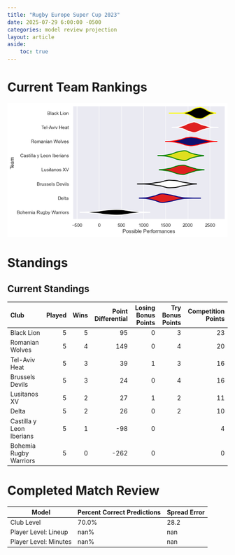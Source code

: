 ```yaml
---  
title: "Rugby Europe Super Cup 2023"  
date: 2025-07-29 6:00:00 -0500  
categories: model review projection  
layout: article  
aside:  
    toc: true  
---
```

# Current Team Rankings


![Club Rankings](plots/rankings_Rugby_Europe_Super_Cup_2023.png)
# Standings

## Current Standings


| Club                     |   Played |   Wins |   Point Differential |   Losing Bonus Points |   Try Bonus Points |   Competition Points |
|:-------------------------|---------:|-------:|---------------------:|----------------------:|-------------------:|---------------------:|
| Black Lion               |        5 |      5 |                   95 |                     0 |                  3 |                   23 |
| Romanian Wolves          |        5 |      4 |                  149 |                     0 |                  4 |                   20 |
| Tel-Aviv Heat            |        5 |      3 |                   39 |                     1 |                  3 |                   16 |
| Brussels Devils          |        5 |      3 |                   24 |                     0 |                  4 |                   16 |
| Lusitanos XV             |        5 |      2 |                   27 |                     1 |                  2 |                   11 |
| Delta                    |        5 |      2 |                   26 |                     0 |                  2 |                   10 |
| Castilla y Leon Iberians |        5 |      1 |                  -98 |                     0 |                    |                    4 |
| Bohemia Rugby Warriors   |        5 |      0 |                 -262 |                     0 |                    |                    0 |



# Completed Match Review


| Model | Percent Correct Predictions | Spread Error |
| ------ | ------ | ------ |
| Club Level | 70.0% | 28.2 |
| Player Level: Lineup | nan% | nan |
| Player Level: Minutes | nan% | nan |

